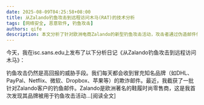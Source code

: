 ```yaml
---
date: 2025-08-09T04:25:58+08:00
title: 从Zalando钓鱼攻击到远程访问木马(RAT)的技术分析
tags: [网络安全, 恶意软件, 钓鱼攻击]
authors: qife
description: 本文分析了针对欧洲电商Zalando的新型钓鱼攻击活动，攻击者通过伪造邮件传播恶意软件并最终部署远程访问木马(RAT)，揭示了攻击链中的技术细节与防御建议。
---
```


今天，我在isc.sans.edu上发布了以下分析日记《从Zalando钓鱼攻击到远程访问木马》：

钓鱼攻击仍然是高回报的威胁手段。我们每天都会收到冒充知名品牌（如DHL、PayPal、Netflix、微软、Dropbox、苹果等）的欺诈邮件。最近，我截获了一批针对Zalando客户的钓鱼邮件。Zalando是欧洲著名的鞋履时尚零售商，这是我首次发现其品牌被用于钓鱼攻击活动...[阅读全文]

